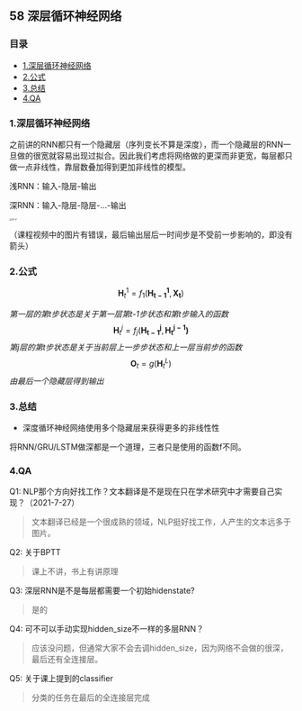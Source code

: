 ## 58 深层循环神经网络

### 目录

  * [1.深层循环神经网络](#1深层循环神经网络)
  * [2.公式](#2公式)
  * [3.总结](#3总结)
  * [4.QA](#4qa)

### 1.深层循环神经网络

之前讲的RNN都只有一个隐藏层（序列变长不算是深度），而一个隐藏层的RNN一旦做的很宽就容易出现过拟合。因此我们考虑将网络做的更深而非更宽，每层都只做一点非线性，靠层数叠加得到更加非线性的模型。

浅RNN：输入-隐层-输出

深RNN：输入-隐层-隐层-...-输出

<img src="/Users/khador/Desktop/58-01.png" alt="58-01" style="zoom:25%;" />

（课程视频中的图片有错误，最后输出层后一时间步是不受前一步影响的，即没有箭头）

### 2.公式

$$
\mathbf{H}_t^1=f_1(\mathbf{H_{t-1}^1}, \mathbf{X_t})
$$

*第一层的第t步状态是关于第一层第t-1步状态和第t步输入的函数*
$$
\mathbf{H}_t^j=f_j(\mathbf{H_{t-1}^j}, \mathbf{H_{t}^{j-1})}
$$
*第j层的第t步状态是关于当前层上一步步状态和上一层当前步的函数*
$$
\mathbf{O}_t=g(\mathbf{H}_t^L)
$$
*由最后一个隐藏层得到输出*

### 3.总结

- 深度循环神经网络使用多个隐藏层来获得更多的非线性性

将RNN/GRU/LSTM做深都是一个道理，三者只是使用的函数f不同。

### 4.QA

Q1: NLP那个方向好找工作？文本翻译是不是现在只在学术研究中才需要自己实现？（2021-7-27）

> 文本翻译已经是一个很成熟的领域，NLP挺好找工作，人产生的文本远多于图片。

Q2: 关于BPTT

> 课上不讲，书上有讲原理

Q3: 深层RNN是不是每层都需要一个初始hidenstate?

> 是的

Q4: 可不可以手动实现hidden_size不一样的多层RNN？

> 应该没问题，但通常大家不会去调hidden_size，因为网络不会做的很深，最后还有全连接层。

Q5: 关于课上提到的classifier

> 分类的任务在最后的全连接层完成